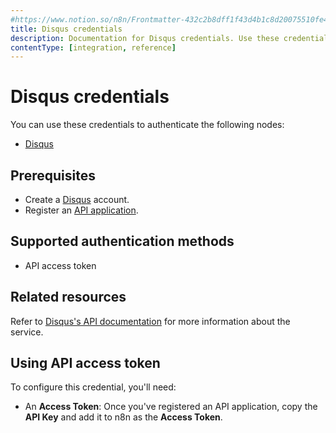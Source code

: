 ```yaml
---
#https://www.notion.so/n8n/Frontmatter-432c2b8dff1f43d4b1c8d20075510fe4
title: Disqus credentials
description: Documentation for Disqus credentials. Use these credentials to authenticate Disqus in n8n, a workflow automation platform.
contentType: [integration, reference]
---
```


# Disqus credentials

You can use these credentials to authenticate the following nodes:

- [Disqus](/integrations/builtin/app-nodes/n8n-nodes-base.disqus.md)

## Prerequisites

- Create a [Disqus](https://www.disqus.com/) account.
- Register an [API application](https://help.disqus.com/en/articles/1717083-how-to-create-an-api-application).

## Supported authentication methods

- API access token

## Related resources

Refer to [Disqus's API documentation](https://disqus.com/api/docs/) for more information about the service.

## Using API access token

To configure this credential, you'll need:

- An **Access Token**: Once you've registered an API application, copy the **API Key** and add it to n8n as the **Access Token**.
